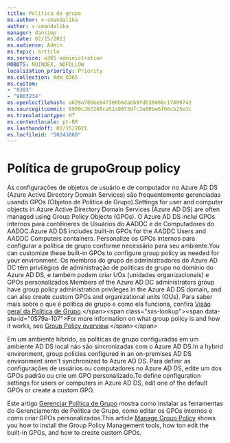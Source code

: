 ```yaml
---
title: Política de grupo
ms.author: v-smandalika
author: v-smandalika
manager: dansimp
ms.date: 02/15/2021
ms.audience: Admin
ms.topic: article
ms.service: o365-administration
ROBOTS: NOINDEX, NOFOLLOW
localization_priority: Priority
ms.collection: Adm_O365
ms.custom:
- "8303"
- "9003234"
ms.openlocfilehash: a829a78bbe947300b6dabb9fdb36088c17809742
ms.sourcegitcommit: 6900c2b7208ca51a9873dfc2e00be6f66cb25e3c
ms.translationtype: HT
ms.contentlocale: pt-BR
ms.lasthandoff: 02/15/2021
ms.locfileid: "50243888"
---
```

# <a name="group-policy"></a><span data-ttu-id="0579a-102">Política de grupo</span><span class="sxs-lookup"><span data-stu-id="0579a-102">Group policy</span></span>

<span data-ttu-id="0579a-103">As configurações de objetos de usuário e de computador no Azure AD DS (Azure Active Directory Domain Services) são frequentemente gerenciadas usando GPOs (Objetos de Política de Grupo).</span><span class="sxs-lookup"><span data-stu-id="0579a-103">Settings for user and computer objects in Azure Active Directory Domain Services (Azure AD DS) are often managed using Group Policy Objects (GPOs).</span></span> <span data-ttu-id="0579a-104">O Azure AD DS inclui GPOs internos para contêineres de Usuários do AADDC e de Computadores do AADDC.</span><span class="sxs-lookup"><span data-stu-id="0579a-104">Azure AD DS includes built-in GPOs for the AADDC Users and AADDC Computers containers.</span></span> <span data-ttu-id="0579a-105">Personalize os GPOs internos para configurar a política de grupo conforme necessário para seu ambiente.</span><span class="sxs-lookup"><span data-stu-id="0579a-105">You can customize these built-in GPOs to configure group policy as needed for your environment.</span></span> <span data-ttu-id="0579a-106">Os membros do grupo de administradores do Azure AD DC têm privilégios de administração de políticas de grupo no domínio do Azure AD DS, e também podem criar UOs (unidades organizacionais) e GPOs personalizados.</span><span class="sxs-lookup"><span data-stu-id="0579a-106">Members of the Azure AD DC administrators group have group policy administration privileges in the Azure AD DS domain, and can also create custom GPOs and organizational units (OUs).</span></span> <span data-ttu-id="0579a-107">Para saber mais sobre o que é política de grupo e como ela funciona, confira [Visão geral da Política de Grupo](https://docs.microsoft.com/previous-versions/windows/it-pro/windows-server-2012-R2-and-2012/hh831791(v=ws.11)).</span><span class="sxs-lookup"><span data-stu-id="0579a-107">For more information on what group policy is and how it works, see [Group Policy overview](https://docs.microsoft.com/previous-versions/windows/it-pro/windows-server-2012-R2-and-2012/hh831791(v=ws.11)).</span></span>

<span data-ttu-id="0579a-108">Em um ambiente híbrido, as políticas de grupo configuradas em um ambiente AD DS local não são sincronizadas com o Azure AD DS.</span><span class="sxs-lookup"><span data-stu-id="0579a-108">In a hybrid environment, group policies configured in an on-premises AD DS environment aren't synchronized to Azure AD DS.</span></span> <span data-ttu-id="0579a-109">Para definir as configurações de usuários ou computadores no Azure AD DS, edite um dos GPOs padrão ou crie um GPO personalizado.</span><span class="sxs-lookup"><span data-stu-id="0579a-109">To define configuration settings for users or computers in Azure AD DS, edit one of the default GPOs or create a custom GPO.</span></span>

<span data-ttu-id="0579a-110">Este artigo [Gerenciar Política de Grupo](https://docs.microsoft.com/azure/active-directory-domain-services/manage-group-policy) mostra como instalar as ferramentas do Gerenciamento de Política de Grupo, como editar os GPOs internos e como criar GPOs personalizados.</span><span class="sxs-lookup"><span data-stu-id="0579a-110">This article [Manage Group Policy](https://docs.microsoft.com/azure/active-directory-domain-services/manage-group-policy) shows you how to install the Group Policy Management tools, how ton edit the built-in GPOs, and how to create custom GPOs.</span></span>



